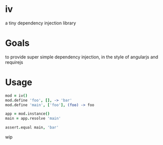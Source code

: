 iv
===
a tiny dependency injection library

Goals
===
to provide super simple dependency injection, in the style of angularjs and requirejs

Usage
===
```coffeescript
mod = iv()
mod.define 'foo', [], -> 'bar'
mod.define 'main', ['foo'], (foo) -> foo

app = mod.instance()
main = app.resolve 'main'

assert.equal main, 'bar'
```

wip